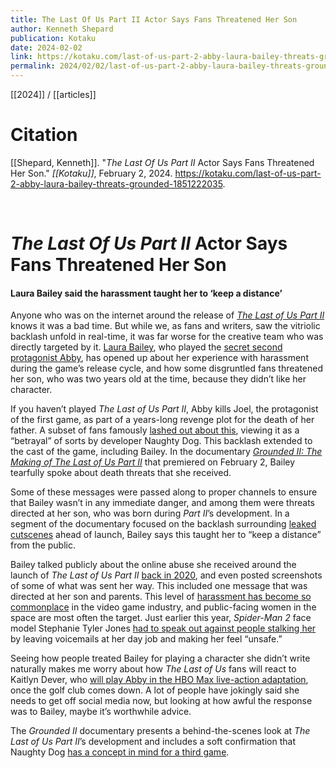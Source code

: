 ```yaml
---
title: The Last Of Us Part II Actor Says Fans Threatened Her Son
author: Kenneth Shepard
publication: Kotaku
date: 2024-02-02
link: https://kotaku.com/last-of-us-part-2-abby-laura-bailey-threats-grounded-1851222035
permalink: 2024/02/02/last-of-us-part-2-abby-laura-bailey-threats-grounded-1851222035
---
```


[[2024]] / [[articles]]

# Citation

[[Shepard, Kenneth]]. "_The Last Of Us Part II_ Actor Says Fans Threatened Her Son." *[[Kotaku]]*, February 2, 2024. <https://kotaku.com/last-of-us-part-2-abby-laura-bailey-threats-grounded-1851222035>.

<br>

# _The Last Of Us Part II_ Actor Says Fans Threatened Her Son

#### Laura Bailey said the harassment taught her to ‘keep a distance’

Anyone who was on the internet around the release of [_The Last of Us Part II_](https://kotaku.com/last-of-us-2-tlou-remastered-review-1851167660) knows it was a bad time. But while we, as fans and writers, saw the vitriolic backlash unfold in real-time, it was far worse for the creative team who was directly targeted by it. [Laura Bailey](https://kotaku.com/uncharted-4-creator-stands-by-having-white-actor-voice-1746457508), who played the [secret second protagonist Abby](https://kotaku.com/last-of-us-season-2-abby-casting-shannon-berry-muscles-1850237103), has opened up about her experience with harassment during the game’s release cycle, and how some disgruntled fans threatened her son, who was two years old at the time, because they didn’t like her character.

If you haven’t played _The Last of Us Part II_, Abby kills Joel, the protagonist of the first game, as part of a years-long revenge plot for the death of her father. A subset of fans famously [lashed out about this](https://www.polygon.com/2020/6/30/21307200/the-last-of-us-2-controversy-critics-press-naughty-dog-vice-review-leak-sony-ps4-playstation), viewing it as a “betrayal” of sorts by developer Naughty Dog. This backlash extended to the cast of the game, including Bailey. In the documentary [_Grounded II: The Making of The Last of Us Part II_](https://www.youtube.com/watch?v=SC3C7GMMfDU) that premiered on February 2, Bailey tearfully spoke about death threats that she received.

Some of these messages were passed along to proper channels to ensure that Bailey wasn’t in any immediate danger, and among them were threats directed at her son, who was born during _Part II_’s development. In a segment of the documentary focused on the backlash surrounding [leaked cutscenes](https://kotaku.com/psa-beware-of-massive-the-last-of-us-ii-spoilers-from-1843105989) ahead of launch, Bailey says this taught her to “keep a distance” from the public.

Bailey talked publicly about the online abuse she received around the launch of _The Last of Us Part II_ [back in 2020](https://x.com/LauraBaileyVO/status/1279173199918292992?s=20), and even posted screenshots of some of what was sent her way. This included one message that was directed at her son and parents. This level of [harassment has become so commonplace](https://kotaku.com/toxic-voice-chat-women-overwatch-valorant-xbox-report-1850663717) in the video game industry, and public-facing women in the space are most often the target. Just earlier this year, _Spider-Man 2_ face model Stephanie Tyler Jones [had to speak out against people stalking her](https://kotaku.com/spider-man-2-mj-face-actress-fans-harassment-stalking-1851149992) by leaving voicemails at her day job and making her feel “unsafe.”

Seeing how people treated Bailey for playing a character she didn’t write naturally makes me worry about how _The Last of Us_ fans will react to Kaitlyn Dever, who [will play Abby in the HBO Max live-action adaptation](https://kotaku.com/the-last-of-us-hbo-max-show-abby-actor-kaitlyn-dever-1851152428), once the golf club comes down. A lot of people have jokingly said she needs to get off social media now, but looking at how awful the response was to Bailey, maybe it’s worthwhile advice.

The _Grounded II_ documentary presents a behind-the-scenes look at _The Last of Us Part II_’s development and includes a soft confirmation that Naughty Dog [has a concept in mind for a third game](https://kotaku.com/last-of-us-part-3-naughty-dog-grounded-2-1851221748).